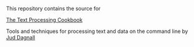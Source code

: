 This repository contains the source for

[The Text Processing Cookbook](https://thejud.github.io/text-processing-cookbook/)

Tools and techniques for processing text and data on the command line
by [Jud Dagnall](https://github.io/thejud)
